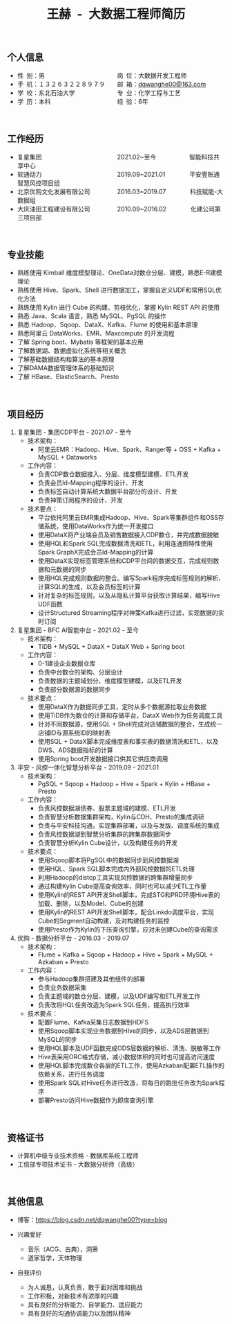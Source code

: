 <center>
     <h1>王赫&ensp;-&ensp;大数据工程师简历</h1>
</center>

&nbsp;
&nbsp;

## 个人信息

* 性&ensp;别：男&emsp;&emsp;&emsp;&emsp;&emsp;&emsp;&emsp;&emsp;&emsp;&emsp;&emsp;&emsp;岗&ensp;位：大数据开发工程师
* 手&ensp;机：１３２６３２２８９７９&emsp;&emsp;邮&ensp;箱：dqwanghe00@163.com
* 学&ensp;校：东北石油大学&emsp;&emsp;&emsp;&emsp;&emsp;&emsp;&emsp;专&ensp;业：化学工程与工艺
* 学&ensp;历：本科&emsp;&emsp;&emsp;&emsp;&emsp;&emsp;&emsp;&emsp;&emsp;&emsp;&emsp;经&ensp;验：6年

&nbsp;

## 工作经历

* 复星集团&emsp;&emsp;&emsp;&emsp;&emsp;&emsp;&emsp;&emsp;&emsp;&emsp;&emsp;&emsp;&ensp;2021.02~至今&emsp;&emsp;&emsp;&emsp;&emsp;&ensp;智能科技共享中心
* 软通动力&emsp;&emsp;&emsp;&emsp;&emsp;&emsp;&emsp;&emsp;&emsp;&emsp;&emsp;&emsp;&ensp;2019.09~2021.01&emsp;&emsp;&emsp;&emsp;平安壹账通智慧风控项目组
* 北京优购文化发展有限公司&emsp;&emsp;&emsp;&emsp;&ensp;2016.03~2019.07&emsp;&emsp;&emsp;&emsp;科技赋能-大数据组
* 大庆油田工程建设有限公司&emsp;&emsp;&emsp;&emsp;&ensp;2010.09~2016.02&emsp;&emsp;&emsp;&emsp;化建公司第三项目部

&nbsp;

## 专业技能

* 熟练使用 Kimball 维度模型理论、OneData对数仓分层、建模，熟悉E-R建模理论
* 熟练使用 Hive、Spark、Shell 进行数据加工，掌握自定义UDF和常用SQL优化方法
* 熟练使用 Kylin 进行 Cube 的构建、剪枝优化，掌握 Kylin REST API 的使用
* 熟悉 Java、Scala 语言，熟悉 MySQL、PgSQL 的操作
* 熟悉 Hadoop、Sqoop、DataX、Kafka、Flume 的使用和基本原理
* 熟悉阿里云 DataWorks、EMR、Maxcompute 的开发流程
* 了解 Spring boot、Mybatis 等框架的基本应用
* 了解数据湖、数据虚拟化系统等相关概念
* 了解基础数据结构和算法的基本原理
* 了解DAMA数据管理体系的基础知识
* 了解 HBase、ElasticSearch、Presto

&nbsp;

## 项目经历

1. 复星集团 - 集团CDP平台 - 2021.07 - 至今
    * 技术架构：
      * 阿里云EMR：Hadoop、Hive、Spark、Ranger等 + OSS + Kafka + MySQL + Dataworks
    * 工作内容：
      * 负责CDP数仓数据接入、分层、维度模型建模、ETL开发
      * 负责会员Id-Mapping程序的设计、开发
      * 负责标签自动计算系统大数据平台部分的设计、开发
      * 负责神策订阅程序的设计、开发
    * 技术要点：
      * 平台依托阿里云EMR集成Hadoop、Hive、Spark等集群组件和OSS存储系统，使用DataWorks作为统一开发接口
      * 使用DataX将产业端会员及销售数据接入CDP数仓，并完成数据脱敏
      * 使用HQL和Spark SQL完成数据清洗和ETL，利用连通图特性使用Spark GraphX完成会员Id-Mapping的计算
      * 使用DataX实现标签管理系统和CDP平台间的数据交互，完成规则数据和元数据的同步
      * 使用HQL完成规则数据的整合。编写Spark程序完成标签规则的解析、计算SQL的生成，以及会员标签的计算
      * 针对复杂的标签规则，以及从隐私计算平台获取计算结果，编写Hive UDF函数
      * 设计Structured Streaming程序对神策Kafka进行过滤，实现数据的实时订阅
&nbsp;
2. 复星集团 - BFC AI智能中台 - 2021.02 - 至今
    * 技术架构：
      * TiDB + MySQL + DataX + DataX Web + Spring boot
    * 工作内容：
      * 0-1建设企业数据仓库
      * 负责中台数仓的架构、分层设计
      * 负责数据的主题域划分、维度模型建模，以及ETL开发
      * 负责部分数据源的数据同步
    * 技术要点：
      * 使用DataX作为数据同步工具，定时从多个数据源拉取业务数据
      * 使用TiDB作为数仓的计算和存储平台，DataX Web作为任务调度工具
      * 针对不同数据源，使用SQL + Shell完成对店铺数据的整合，生成统一店铺ID与源系统ID的映射表
      * 使用SQL + DataX脚本完成维度表和事实表的数据清洗和ETL，以及DWS、ADS数据指标的计算
      * 使用Spring boot开发数据接口供其它供应商调用
&nbsp;
3. 平安 - 风控一体化智慧分析平台 - 2019.09 - 2021.01
    * 技术架构：
      * PgSQL + Sqoop + Hadoop + Hive + Spark + Kylin + HBase + Presto
    * 工作内容：
      * 负责风控数据湖债券、股票主题域的建模、ETL开发
      * 负责智慧分析数据集群架构，Kylin与CDH、Presto的集成调研
      * 负责与平安科技沟通，实现集群部署，以及与发版、调度系统的集成
      * 负责风控数据湖到智慧分析集群的跨集群数据同步
      * 负责智慧分析Kylin Cube设计，以及构建任务的开发
    * 技术要点：
      * 使用Sqoop脚本将PgSQL中的数据同步到风控数据湖
      * 使用HQL、Spark SQL脚本完成内外部风控数据的ETL处理
      * 利用Hadoop的distcp工具实现风控数据的跨集群增量同步
      * 通过构建Kylin Cube提高查询效率，同时也可以减少ETL工作量
      * 使用Kylin的REST API开发Shell脚本，完成STG和PRD环境Hive表的加载、删除，以及Model、Cube的创建
      * 使用Kylin的REST API开发Shell脚本，配合Linkdo调度平台，实现Cube的Segment自动构建，及对构建任务的监控
      * 使用Presto作为Kylin的下压查询引擎，应对未创建Cube的查询需求
&nbsp;
4. 优购 - 数据分析平台 - 2016.03 - 2019.07
    * 技术架构：
      * Flume + Kafka + Sqoop + Hadoop + Hive + Spark + MySQL + Azkaban + Presto
    * 工作内容：
      * 参与Hadoop集群搭建及其他组件的部署
      * 负责业务数据采集
      * 负责主题域的数仓分层、建模，以及UDF编写和ETL开发工作
      * 负责改将HQL任务改造为Spark SQL任务，提高执行效率
    * 技术要点：
      * 配置Flume、Kafka采集日志数据到HDFS
      * 使用Sqoop脚本实现业务数据到HIve的同步，以及ADS层数据到MySQL的同步
      * 使用HQL脚本及UDF函数完成ODS层数据的解析、清洗、脱敏等工作
      * Hive表采用ORC格式存储，减小数据体积的同时也可提高访问速度
      * 使用HQL脚本完成数仓各层的ETL工作，使用Azkaban配置ETL操作的依赖关系，进行任务调度
      * 使用Spark SQL对Hive任务进行改造，将每日的跑批任务改为Spark程序
      * 部署Presto访问Hive数据作为即席查询引擎

&nbsp;

## 资格证书

* 计算机中级专业技术资格 - 数据库系统工程师
* 工信部专项技术证书 - 大数据分析师（高级）

&nbsp;

## 其他信息

* 博客：<https://blog.csdn.net/dqwanghe00?type=blog>

* 兴趣爱好
  * 音乐（ACG、古典），洞箫
  * 道家哲学，天体物理

* 自我评价
  * 为人诚恳，认真负责，敢于面对困难和挑战
  * 工作积极，对新技术有浓厚的兴趣
  * 具有良好的分析能力、自学能力、适应能力
  * 具有良好的沟通协调能力以及团队精神
